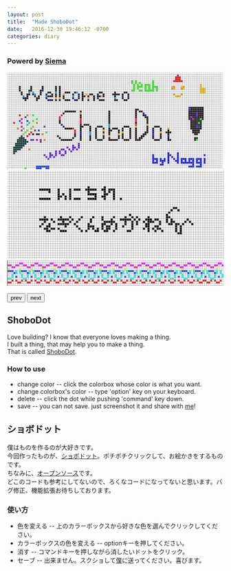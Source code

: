 ```yaml
---
layout: post
title:  "Made ShoboDot"
date:   2016-12-30 19:46:12 -0700
categories: diary
---
```


### Powerd by [Siema](https://pawelgrzybek.com/siema/)
<div class='siema'>
  <div><img src="/images/shobodot_welcome.png" alt="shobodot_welcome"></div>
  <div><img src="/images/shobodot_test.png" alt="shobodot_test"></div>
  <div><img src="/images/shobodot_swedish.png" alt="shobodot_swedish"></div>
</div>

<button class="prev">prev</button>
<button class="next">next</button>

## ShoboDot

Love building? I know that everyone loves making a thing. <br>
I built a thing, that may help you to make a thing. <br>
That is called [ShoboDot](/apps/shobodot/index.html). <br>

### How to use
* change color -- click the colorbox whose color is what you want.
* change colorbox's color -- type 'option' key on your keyboard.
* delete -- click the dot while pushing 'command' key down.
* save -- you can not save. just screenshot it and share with [me](/about)!

## ショボドット

僕はものを作るのが大好きです。<br>
今回作ったものが、[ショボドット](/apps/shobodot/index.html)。ポチポチクリックして、お絵かきをするものです。<br>
ちなみに、[オープンソース](https://github.com/Naggi-Goishi/Naggi-Goishi.github.io/tree/master/_apps/shobodot)です。<br>
どこのコードも参考にしてないので、ろくなコードになってないと思います。バグ修正、機能拡張お待ちしております。<br>

### 使い方
* 色を変える -- 上のカラーボックスから好きな色を選んでクリックしてください。
* カラーボックスの色を変える -- optionキーを押してください。
* 消す -- コマンドキーを押しながら消したいドットをクリック。
* セーブ -- 出来ません。スクショして[僕](/about)に送ってください。喜びます。

